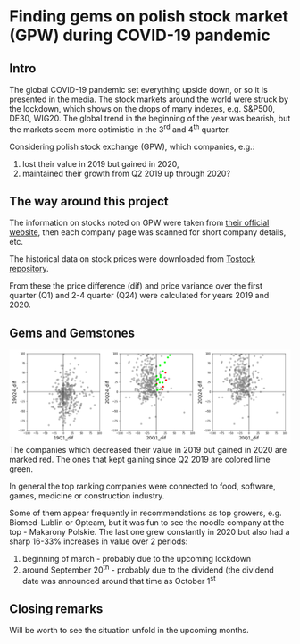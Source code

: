 # Finding gems on polish stock market (GPW) during COVID-19 pandemic

## Intro
The global COVID-19 pandemic set everything upside down, or so it is presented in the media. The stock markets around the world were struck by the lockdown, which shows on the drops of many indexes, e.g. S&P500, DE30, WIG20. The global trend in the beginning of the year was bearish, but the markets seem more optimistic in the 3<sup>rd</sup> and 4<sup>th</sup> quarter.

Considering polish stock exchange (GPW), which companies, e.g.:
1. lost their value in 2019 but gained in 2020,
2. maintained their growth from Q2 2019 up through 2020?

## The way around this project
The information on stocks noted on GPW were taken from [their official website](https://www.gpw.pl/spolki), then each company page was scanned for short company details, etc.

The historical data on stock prices were downloaded from [Tostock repository](https://www.topstock.pl).

From these the price difference (dif) and price variance over the first quarter (Q1) and 2-4 quarter (Q24) were calculated for years 2019 and 2020.

## Gems and Gemstones
![Gems and gemstones on polish stock exchange (GPW)](Gems_and_gemstones.png)
The companies which decreased their value in 2019 but gained in 2020 are marked red. The ones that kept gaining since Q2 2019 are colored lime green.

In general the top ranking companies were connected to food, software, games, medicine or construction industry.

Some of them appear frequently in recommendations as top growers, e.g. Biomed-Lublin or Opteam, but it was fun to see the noodle company at the top - Makarony Polskie. The last one grew constantly in 2020 but also had a sharp 16-33% increases in value over 2 periods:
1. beginning of march - probably due to the upcoming lockdown
2. around September 20<sup>th</sup> - probably due to the dividend (the dividend date was announced around that time as October 1<sup>st</sup>

## Closing remarks
Will be worth to see the situation unfold in the upcoming months.
